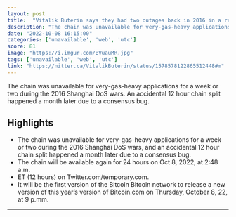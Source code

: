 ```yaml
---
layout: post
title:  "Vitalik Buterin says they had two outages back in 2016 in a reply to Solana going down every few weeks and Binance halting their Blockchain"
description: "The chain was unavailable for very-gas-heavy applications for a week or two during the 2016 Shanghai DoS wars. An accidental 12 hour chain split happened a month later due to a consensus bug."
date: "2022-10-08 16:15:00"
categories: ['unavailable', 'web', 'utc']
score: 81
image: "https://i.imgur.com/BVuauMR.jpg"
tags: ['unavailable', 'web', 'utc']
link: "https://nitter.ca/VitalikButerin/status/1578578122865512448#m"
---
```


The chain was unavailable for very-gas-heavy applications for a week or two during the 2016 Shanghai DoS wars. An accidental 12 hour chain split happened a month later due to a consensus bug.

## Highlights

- The chain was unavailable for very-gas-heavy applications for a week or two during the 2016 Shanghai DoS wars, and an accidental 12 hour chain split happened a month later due to a consensus bug.
- The chain will be available again for 24 hours on Oct 8, 2022, at 2:48 a.m.
- ET (12 hours) on Twitter.com/temporary.com.
- It will be the first version of the Bitcoin Bitcoin network to release a new version of this year’s version of Bitcoin.com on Thursday, October 8, 22, at 9 p.mm.

---
